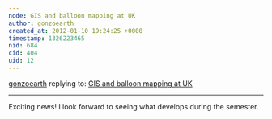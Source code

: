 ```yaml
---
node: GIS and balloon mapping at UK
author: gonzoearth
created_at: 2012-01-10 19:24:25 +0000
timestamp: 1326223465
nid: 684
cid: 404
uid: 12
---
```




[gonzoearth](../profile/gonzoearth) replying to: [GIS and balloon mapping at UK](../notes/jeremy/1-10-2012/gis-and-balloon-mapping-uk)

----
Exciting news! I look forward to seeing what develops during the semester.